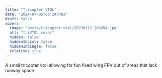 ```yaml
---
title: "Tricopter VTOL"
date: "2024-07-05T03:24:40Z"
draft: false
cover:
  image: "posts/tricopter-vtol/20230112_204454.jpg"
  alt: "triVTOL cover"
  hidden: false
  hiddenInList: false
  hiddenInSingle: false
  relative: true
---
```


A small tricopter vtol allowing for fun fixed wing FPV out of areas that lack runway space

